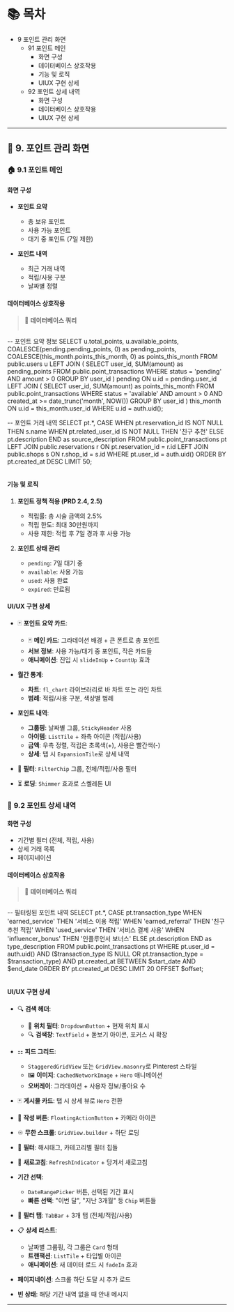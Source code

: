 # 📚 목차

  - 9 포인트 관리 화면
    - 91 포인트 메인
      - 화면 구성
      - 데이터베이스 상호작용
      - 기능 및 로직
      - UIUX 구현 상세
    - 92 포인트 상세 내역
      - 화면 구성
      - 데이터베이스 상호작용
      - UIUX 구현 상세

---

## 🎯 9. 포인트 관리 화면

### 🏠 **9.1 포인트 메인**

#### **화면 구성**
- **포인트 요약**
  - 총 보유 포인트
  - 사용 가능 포인트
  - 대기 중 포인트 (7일 제한)

- **포인트 내역**
  - 최근 거래 내역
  - 적립/사용 구분
  - 날짜별 정렬

#### **데이터베이스 상호작용**
> 💾 **데이터베이스 쿼리**
> ```sql
-- 포인트 요약 정보
SELECT u.total_points, u.available_points,
       COALESCE(pending.pending_points, 0) as pending_points,
       COALESCE(this_month.points_this_month, 0) as points_this_month
FROM public.users u
LEFT JOIN (
    SELECT user_id, SUM(amount) as pending_points
    FROM public.point_transactions 
    WHERE status = 'pending' AND amount > 0
    GROUP BY user_id
) pending ON u.id = pending.user_id
LEFT JOIN (
    SELECT user_id, SUM(amount) as points_this_month
    FROM public.point_transactions 
    WHERE status = 'available' AND amount > 0
      AND created_at >= date_trunc('month', NOW())
    GROUP BY user_id
) this_month ON u.id = this_month.user_id
WHERE u.id = auth.uid();

-- 포인트 거래 내역
SELECT pt.*, 
       CASE 
         WHEN pt.reservation_id IS NOT NULL THEN s.name
         WHEN pt.related_user_id IS NOT NULL THEN '친구 추천'
         ELSE pt.description
       END as source_description
FROM public.point_transactions pt
LEFT JOIN public.reservations r ON pt.reservation_id = r.id
LEFT JOIN public.shops s ON r.shop_id = s.id
WHERE pt.user_id = auth.uid()
ORDER BY pt.created_at DESC
LIMIT 50;
> ```

#### **기능 및 로직**
1. **포인트 정책 적용 (PRD 2.4, 2.5)**
   - 적립률: 총 시술 금액의 2.5%
   - 적립 한도: 최대 30만원까지
   - 사용 제한: 적립 후 7일 경과 후 사용 가능

2. **포인트 상태 관리**
   - `pending`: 7일 대기 중
   - `available`: 사용 가능
   - `used`: 사용 완료
   - `expired`: 만료됨

#### **UI/UX 구현 상세**
- 🃏 **포인트 요약 카드**:
  - 🃏 **메인 카드**: 그라데이션 배경 + 큰 폰트로 총 포인트
  - **서브 정보**: 사용 가능/대기 중 포인트, 작은 카드들
  - **애니메이션**: 진입 시 `slideInUp` + `CountUp` 효과

- **월간 통계**:
  - **차트**: `fl_chart` 라이브러리로 바 차트 또는 라인 차트
  - **범례**: 적립/사용 구분, 색상별 범례

- **포인트 내역**:
  - **그룹핑**: 날짜별 그룹, `StickyHeader` 사용
  - **아이템**: `ListTile` + 좌측 아이콘 (적립/사용)
  - **금액**: 우측 정렬, 적립은 초록색(+), 사용은 빨간색(-)
  - **상세**: 탭 시 `ExpansionTile`로 상세 내역

- 🔽 **필터**: `FilterChip` 그룹, 전체/적립/사용 필터
- ⏳ **로딩**: `Shimmer` 효과로 스켈레톤 UI

### 🎯 **9.2 포인트 상세 내역**

#### **화면 구성**
- 기간별 필터 (전체, 적립, 사용)
- 상세 거래 목록
- 페이지네이션

#### **데이터베이스 상호작용**
> 💾 **데이터베이스 쿼리**
> ```sql
-- 필터링된 포인트 내역
SELECT pt.*, 
       CASE pt.transaction_type
         WHEN 'earned_service' THEN '서비스 이용 적립'
         WHEN 'earned_referral' THEN '친구 추천 적립'
         WHEN 'used_service' THEN '서비스 결제 사용'
         WHEN 'influencer_bonus' THEN '인플루언서 보너스'
         ELSE pt.description
       END as type_description
FROM public.point_transactions pt
WHERE pt.user_id = auth.uid()
  AND ($transaction_type IS NULL OR pt.transaction_type = $transaction_type)
  AND pt.created_at BETWEEN $start_date AND $end_date
ORDER BY pt.created_at DESC
LIMIT 20 OFFSET $offset;
> ```

#### **UI/UX 구현 상세**
- 🔍 **검색 헤더**:
  - 🔽 **위치 필터**: `DropdownButton` + 현재 위치 표시
  - 🔍 **검색창**: `TextField` + 돋보기 아이콘, 포커스 시 확장

- ⚏ **피드 그리드**:
  - `StaggeredGridView` 또는 `GridView.masonry`로 Pinterest 스타일
  - 🖼️ **이미지**: `CachedNetworkImage` + `Hero` 애니메이션
  - **오버레이**: 그라데이션 + 사용자 정보/좋아요 수

- 🃏 **게시물 카드**: 탭 시 상세 뷰로 `Hero` 전환
- 🔘 **작성 버튼**: `FloatingActionButton` + 카메라 아이콘
- ♾️ **무한 스크롤**: `GridView.builder` + 하단 로딩

- 🔽 **필터**: 해시태그, 카테고리별 필터 칩들
- 🎯 **새로고침**: `RefreshIndicator` + 당겨서 새로고침
- **기간 선택**: 
  - `DateRangePicker` 버튼, 선택된 기간 표시
  - **빠른 선택**: "이번 달", "지난 3개월" 등 `Chip` 버튼들

- 🔽 **필터 탭**: `TabBar` + 3개 탭 (전체/적립/사용)
- 📋 **상세 리스트**: 
  - 날짜별 그룹핑, 각 그룹은 `Card` 형태
  - **트랜잭션**: `ListTile` + 타입별 아이콘
  - **애니메이션**: 새 데이터 로드 시 `fadeIn` 효과

- **페이지네이션**: 스크롤 하단 도달 시 추가 로드
- **빈 상태**: 해당 기간 내역 없을 때 안내 메시지


---

